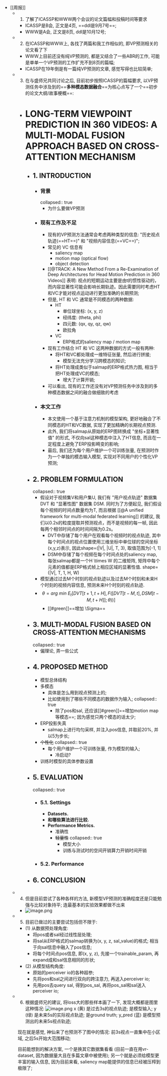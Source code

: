 - [[周报]]
	- 1. 了解了ICASSP和WWW两个会议的论文篇幅和投稿时间等要求
		- ICASSP是B会, 正文是4页, ==ddl是9月7号==;
		- WWW是A会, 正文是8页, ddl是10月12号;
	- 2. 在ICASSP和WWW上, 各找了两篇和我工作相似的, 即VP预测相关的论文看了下
		- WWW上目前还没有纯VP预测的, 都是又结合了一些ABR的工作, 可能是单单一个VP预测的工作扩充不到8页的篇幅;
		- ICASSP在19年倒是有一篇纯VP预测的文章, 感觉写得也比较简单;
	- 3. 在与盛师兄共同讨论之后, 目前初步按照ICASSP的篇幅要求, 以VP预测任务中涉及到的==**多种模态数据融合**==为核心点写了一个==初步的论文大纲/故事梗概==:
		- # LONG-TERM VIEWPOINT PREDICTION IN 360 VIDEOS: A MULTI-MODAL FUSION APPROACH BASED ON CROSS-ATTENTION MECHANISM
			- ## 1. INTRODUCTION
				- ### 背景
				  collapsed:: true
					- 为什么要做VP预测
				- ### 现有工作及不足
					- 现有的VP预测方法通常会考虑两种类型的信息:  "历史视点轨迹(==HT==)" 和 "视频内容信息(==VC==)";
					- 常见的 VC 信息有
						- saliency map
						- motion map (optical flow)
						- object detection
					- [[@TRACK: A New Method From a Re-Examination of Deep Architectures for Head Motion Prediction in 360 Videos]] 表明: 视点的短期运动主要是由t的惯性驱动的，而内容显著性可能会影响长期轨迹。因此需要同时考虑HT和VC才能对视点运动进行更加准确的长期预测;
					- 但是,  HT 和 VC 通常是不同模态的两种数据:
						- HT
							- 单位球坐标: (x, y, z)
							- 经纬度: (theta, phi)
							- 四元数: (qx, qy, qz, qw)
							- 欧拉角
						- VC
							- ERP格式的saliency map / motion map
					- 现有工作结合 HT 和 VC 这两种数据的方式一般有两种:
						- 将HT和VC都处理成一维特征张量, 然后进行拼接;
							- 模型无法充分学习跨模态的知识;
						- 将HT处理成类似于salmap的ERP格式热力图, 相当于把HT处理成VC的模态;
							- 增大了计算开销;
					- 可以看出, 现有的工作还没有对VP预测任务中涉及到的多种模态数据之间的融合做细致的考虑
				- ### 本文工作
					- 本文使用一个基于注意力机制的模型架构, 更好地融合了不同模态的HT和VC数据, 实现了更加精确的长期视点预测.
					- 此外, 我们将salmap从原始的ERP图转换成 "坐标+显著性值" 的形式, 不仅向sal这种模态中注入了HT信息, 而且在一定程度上避免了ERP投影畸变的影响;
					- 最后, 我们还为每个用户维护一个可训练张量, 在预测时作为一个单独的模态输入模型, 实现对不同用户的个性化VP预测;
			- ## 2. PROBLEM FORMULATION
			  collapsed:: true
				- 假设对于视频集V和用户集U, 我们有 "用户视点轨迹" 数据集 DVT 和 "显著性图" 数据集 DSM. 同时为了方便起见, 我们假设每个视频的时间点数量均为T, 而且根据 [[@A unified framework for multi-modal federated learning]] 的建议, 我们以0.2s的粒度提取并预测视点，而不是视频的每一帧, 因此每两个相邻时间点的时间间隔为0.2s。
					- DVT中存储了每个用户在观看每个视频时的视点轨迹, 其中每个时间点的视点位置使用三维坐标中单位球的空间坐标(x,y,z)表示, 因此shape=(|V|, |U|, T, 3), 取值范围为[-1, 1]
					- DSM中存储了每个视频在每个时间点处的saliency map, 每张salmap都是一个H \times W 的二维矩阵, 矩阵中每个元素的值都是ERP格式帧上相应区域的显著性值. shape=(|V|, T, 1, H, W)
				- 模型通过过去M个时刻的视点轨迹以及过去M个时刻和未来H个时刻的视频内容信息, 预测未来H个时刻的视点轨迹.
				- $$
				  \theta = arg \ min \ E_t [ DVT[t+1, t+H ], F ( [DVT[t-M, t], DSM[t-M, t+H] ]; \theta ) )]
				  $$
					- [[#green]]==增加 \Sigma==
			- ## 3. MULTI-MODAL FUSION BASED ON CROSS-ATTENTION MECHANISMS
			  collapsed:: true
				- 偏理论, 弄一些公式
			- ## 4. PROPOSED METHOD
				- 模型总体结构
				- 多模态
					- 具体是怎么用到视点预测上的;
					- 比如使用到了哪些不同模态的数据作为输入;
					  collapsed:: true
						- 除了pos和sal, 还应该[[#green]]==增加motion map等模态==; 因为感觉只两个模态的话太少;
				- ERP投影失真
					- salmap上进行均匀采样, 并注入pos信息, 并取前20%, 并以5为步长;
				- ~~个性化~~
				  collapsed:: true
					- 每个用户维护一个可训练张量, 作为模型的输入;
						- 冷启动?
				- 训练时模型的具体参数设置
			- ## 5. EVALUATION
			  collapsed:: true
				- ### 5.1. Settings
					- **Datasets.**
					- **和哪些算法进行比较.**
					- **Performance Metrics.**
						- 准确性
						- ~~轻量性~~
						  collapsed:: true
							- 模型大小
							- 训练与测试时的空间开销算力开销时间开销
				- ### 5.2. Performance
			- ## 6. CONCLUSION
	- 4. 但是目前尝试了各种各样的方法, 新模型VP预测的准确程度还是只能勉强与比较对象持平; 连最基本的实验效果都做不出来
		- ![image.png](../assets/image_1691997190389_0.png)
	- 5. 目前已做过的主要尝试包括但不限于:
		- (1) 从数据预处理角度:
			- 将pos或者sal经过线性层处理;
			- 将sal从ERP格式的salmap转换为(x, y, z, sal_value)的格式; 相当于向sal信息中融入了pos信息;
			- 将每个时间点pos信息, 即(x, y, z), 先接一个trainable_param, 再expand成和sal信息相同的形状;
		- (2) 从模型结构角度:
			- 原始的perceiver io的各种超参;
			- 先将pos和sal之间进行双向的跨注意力, 再送入perceiver io;
			- 先用pos去query sal, 得到pos_sal, 再将pos_sal和sal送入perceiver io;
	- 6. 根据盛师兄的建议, 将loss大的那些样本画了一下, 发现大概都是图里这种情况:
	  ![image.png](../assets/image_1692000865804_0.png)
	  x (黄) 是过去3s的视点轨迹; 是模型输入;
	  y (绿) 是未来5s的实际视点轨迹; 是ground truth;
	  y_pred (蓝) 是模型预测出的未来5s视点轨迹;
	  
	  现在就是感觉, 神仙来了也预测不了图中的情况: 前3s视点一直集中在小区域, 之后5s开始大范围移动;
	  
	  目前能想到的解决方案, 一个是换其它数据集看看 (目前一直在用vr-dataset, 因为数据量大且在多篇文章中被使用); 另一个就是必须给模型更丰富的输入信息, 因为目前来看, saliency map能提供的信息已经被压榨到极限了;